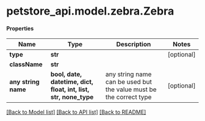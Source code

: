 # petstore_api.model.zebra.Zebra

#### Properties
Name | Type | Description | Notes
------------ | ------------- | ------------- | -------------
**type** | **str** |  | [optional] 
**className** | **str** |  | 
**any string name** | **bool, date, datetime, dict, float, int, list, str, none_type** | any string name can be used but the value must be the correct type | [optional]

[[Back to Model list]](../../README.md#documentation-for-models) [[Back to API list]](../../README.md#documentation-for-api-endpoints) [[Back to README]](../../README.md)

